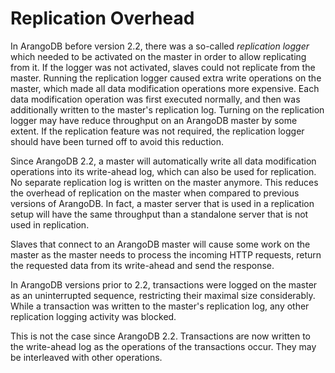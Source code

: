 Replication Overhead
====================

In ArangoDB before version 2.2, there was a so-called *replication logger* which needed to
be activated on the master in order to allow replicating from it. If the logger was not
activated, slaves could not replicate from the master. Running the replication logger 
caused extra write operations on the master, which made all data modification operations more 
expensive. Each data modification operation was first executed normally, and then was
additionally written to the master's replication log. Turning on the replication logger 
may have reduce throughput on an ArangoDB master by some extent. If the replication feature 
was not required, the replication logger should have been turned off to avoid this reduction.

Since ArangoDB 2.2, a master will automatically write all data modification operations into its 
write-ahead log, which can also be used for replication. No separate replication log is
written on the master anymore. This reduces the overhead of replication on the master when
compared to previous versions of ArangoDB. In fact, a master server that is used in a replication
setup will have the same throughput than a standalone server that is not used in replication.

Slaves that connect to an ArangoDB master will cause some work on the master as the master 
needs to process the incoming HTTP requests, return the requested data from its write-ahead and 
send the response. 

In ArangoDB versions prior to 2.2, transactions were logged on the master as an uninterrupted 
sequence, restricting their maximal size considerably. While a transaction was written to the
master's replication log, any other replication logging activity was blocked.

This is not the case since ArangoDB 2.2. Transactions are now written to the write-ahead log
as the operations of the transactions occur. They may be interleaved with other operations.

